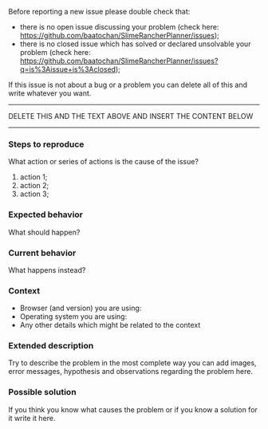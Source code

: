 Before reporting a new issue please double check that:

- there is no open issue discussing your problem (check here: https://github.com/baatochan/SlimeRancherPlanner/issues);
- there is no closed issue which has solved or declared unsolvable your problem (check here: https://github.com/baatochan/SlimeRancherPlanner/issues?q=is%3Aissue+is%3Aclosed);

If this issue is not about a bug or a problem you can delete all of this and write whatever you want.

****************************************************************************
 DELETE THIS AND THE TEXT ABOVE AND INSERT THE CONTENT BELOW
****************************************************************************

### Steps to reproduce

What action or series of actions is the cause of the issue?

1. action 1;
2. action 2;
3. action 3;

### Expected behavior

What should happen?

### Current behavior

What happens instead?

### Context

- Browser (and version) you are using: 
- Operating system you are using:
- Any other details which might be related to the context

### Extended description

Try to describe the problem in the most complete way you can add images,
error messages, hypothesis and observations regarding the problem here.

### Possible solution

If you think you know what causes the problem or if you know a solution for it
write it here.
